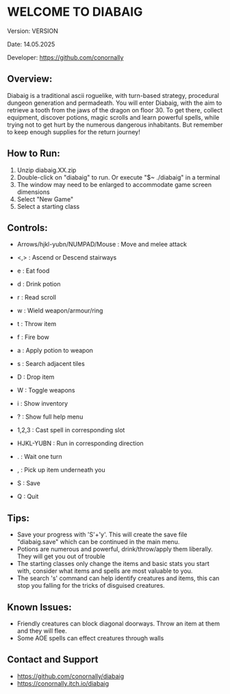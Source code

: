 # WELCOME TO DIABAIG

Version: VERSION

Date: 14.05.2025

Developer: https://github.com/conornally

## Overview:

Diabaig is a traditional ascii roguelike, with turn-based strategy, procedural dungeon generation and permadeath.
You will enter Diabaig, with the aim to retrieve a tooth from the jaws of the dragon on floor 30.
To get there, collect equipment, discover potions, magic scrolls and learn powerful spells, while trying not to get hurt by the numerous dangerous inhabitants.
But remember to keep enough supplies for the return journey!

## How to Run:

1. Unzip diabaig.XX.zip
2. Double-click on "diabaig" to run. Or execute "$~ ./diabaig" in a terminal
3. The window may need to be enlarged to accommodate game screen dimensions
4. Select "New Game" 
5. Select a starting class 

## Controls:

- Arrows/hjkl-yubn/NUMPAD/Mouse : Move and melee attack
- <,> : Ascend or Descend stairways
- e : Eat food
- d : Drink potion
- r : Read scroll
- w : Wield weapon/armour/ring
- t : Throw item
- f : Fire bow 
- a : Apply potion to weapon
- s : Search adjacent tiles
- D : Drop item
- W : Toggle weapons

- i : Show inventory
- ? : Show full help menu
- 1,2,3 : Cast spell in corresponding slot
- HJKL-YUBN : Run in corresponding direction
- . : Wait one turn 
- , : Pick up item underneath you
- S : Save
- Q : Quit

## Tips:

- Save your progress with 'S'+'y'. This will create the save file "diabaig.save" which can be continued in the main menu. 
- Potions are numerous and powerful, drink/throw/apply them liberally. They will get you out of trouble
- The starting classes only change the items and basic stats you start with, consider what items and spells are most valuable to you.
- The search 's' command can help identify creatures and items, this can stop you falling for the tricks of disguised creatures.


## Known Issues:

- Friendly creatures can block diagonal doorways. Throw an item at them and they will flee.
- Some AOE spells can effect creatures through walls

## Contact and Support

- https://github.com/conornally/diabaig
- https://conornally.itch.io/diabaig
